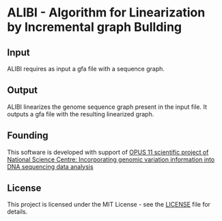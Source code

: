 # ALIBI - Algorithm for Linearization by Incremental graph BuIlding

## Input
ALIBI requires as input a gfa file with a sequence graph.

## Output
ALIBI linearizes the genome sequence graph present in the input file. It outputs a gfa file with the resulting linearized graph.

## Founding
This software is developed with support of [OPUS 11 scientific project of National Science Centre: Incorporating genomic variation information into DNA sequencing data analysis](https://www.mimuw.edu.pl/~dojer/rmg/)

## License
This project is licensed under the MIT License - see the [LICENSE](./LICENSE) file for details.
